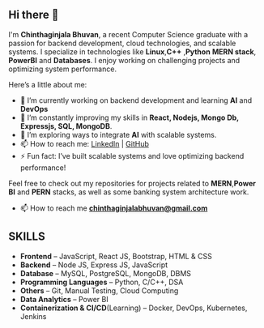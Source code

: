 ## Hi there 👋

I'm **Chinthaginjala Bhuvan**, a recent Computer Science graduate with a passion for backend development, cloud technologies, and scalable systems. I specialize in technologies like **Linux**,**C++** ,**Python** **MERN stack**, **PowerBI** and  **Databases**. I enjoy working on challenging projects and optimizing system performance.

Here’s a little about me:

- 🔭 I’m currently working on backend development and learning **AI** and  **DevOps**
- 🌱 I’m constantly improving my skills in **React, Nodejs, Mongo Db, Expressjs, SQL, MongoDB**.
- 🤔 I’m exploring ways to integrate **AI** with scalable systems.
- 📫 How to reach me: [LinkedIn](https://www.linkedin.com/in/bhuvan19) | [GitHub](https://github.com/ChinthaginjalaBhuvan)
- ⚡ Fun fact: I’ve built scalable systems and love optimizing backend performance!

Feel free to check out my repositories for projects related to **MERN**,**Power BI** and  **PERN** stacks, as well as some banking system architecture work.

- 📫 How to reach me **chinthaginjalabhuvan@gmail.com**

## SKILLS

- **Frontend** – JavaScript, React JS, Bootstrap, HTML & CSS
- **Backend** – Node JS, Express JS, JavaScript
- **Database** – MySQL, PostgreSQL, MongoDB, DBMS
- **Programming Languages** – Python, C/C++, DSA
- **Others** – Git, Manual Testing, Cloud Computing
- **Data Analytics** – Power BI
- **Containerization & CI/CD**(Learning) – Docker, DevOps, Kubernetes, Jenkins
  


